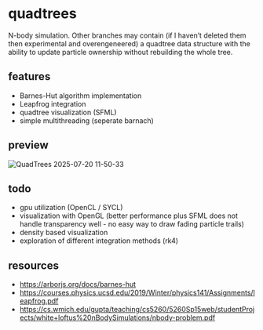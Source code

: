 # quadtrees
N-body simulation. Other branches may contain (if I haven’t deleted them then experimental and overengeneered) a quadtree data structure with the ability to update particle ownership without rebuilding the whole tree.

## features
- Barnes-Hut algorithm implementation
- Leapfrog integration
- quadtree visualization (SFML)
- simple multithreading (seperate barnach)

## preview
![QuadTrees 2025-07-20 11-50-33](https://github.com/user-attachments/assets/8b4804a8-306c-4aad-b8e9-d5664dc895a6)



## todo
- gpu utilization (OpenCL / SYCL)
- visualization with OpenGL (better performance plus SFML does not handle transparency well - no easy way to draw fading particle trails)
- density based visualization
- exploration of different integration methods (rk4)

## resources
- https://arborjs.org/docs/barnes-hut
- https://courses.physics.ucsd.edu/2019/Winter/physics141/Assignments/leapfrog.pdf
- https://cs.wmich.edu/gupta/teaching/cs5260/5260Sp15web/studentProjects/white+loftus%20nBodySimulations/nbody-problem.pdf
